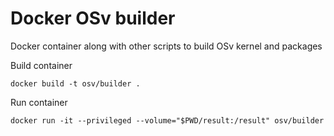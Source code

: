 # Docker OSv builder
Docker container along with other scripts to build OSv kernel and packages

Build container
```
docker build -t osv/builder .
```

Run container
```
docker run -it --privileged --volume="$PWD/result:/result" osv/builder
```
